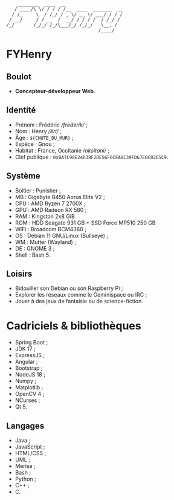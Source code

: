 ```
    ________  ____  __                     
   / ____/\ \/ / / / /__  ____  _______  __
  / /_     \  / /_/ / _ \/ __ \/ ___/ / / /
 / __/     / / __  /  __/ / / / /  / /_/ / 
/_/       /_/_/ /_/\___/_/ /_/_/   \__, /  
                                  /____/
```

# FYHenry

## Boulot

* **Concepteur-développeur Web**.

## Identité

* Prénom : Frédéric */frederik/* ;
* Nom : Henry */ẽri/* ;
* Âge : `${CHUTE_DU_MUR}` ;
* Espèce : Gnou ;
* Habitat : France, Occitanie */oksitani/* ;
* Clef publique : `0xBA7C98E24D38F2DE56F6CEA8C39FD67EBC82E5C9`.

## Système

* Boîtier : Punisher ;
* MB : Gigabyte B450 Aorus Elite V2 ;
* CPU : AMD Ryzen 7 2700X ;
* GPU : AMD Radeon RX 580 ;
* RAM : Kingston 2x8 GiB
* ROM : HDD Seagate 931 GB + SSD Force MP510 250 GB
* WiFi : Broadcom BCM4360 ;
* OS : Debian 11 GNU/Linux (Bullseye) ;
* WM : Mutter (Wayland) ;
* DE : GNOME 3 ;
* Shell : Bash 5.

## Loisirs

* Bidouiller son Debian ou son Raspberry Pi ;
* Explorer les réseaux comme le Geminispace ou IRC ;
* Jouer à des jeux de fantaisie ou de science-fiction.

# Cadriciels & bibliothèques

* Spring Boot ;
* JDK 17 ;
* ExpressJS ;
* Angular ;
* Bootstrap ;
* NodeJS 18 ;
* Numpy ;
* Matplotlib ;
* OpenCV 4 ;
* NCurses ;
* Qt 5.

## Langages

* Java ;
* JavaScript ;
* HTML/CSS ;
* UML ;
* Merise ;
* Bash ;
* Python ;
* C++ ;
* C.
